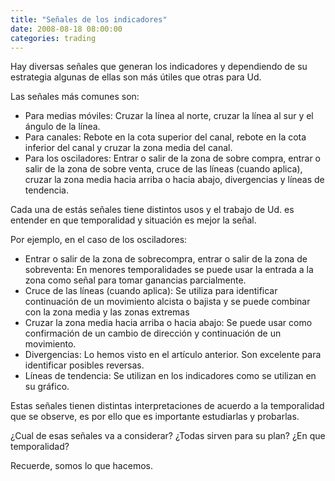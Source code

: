 ```yaml
---
title: "Señales de los indicadores"
date: 2008-08-18 08:00:00
categories: trading
---
```

Hay diversas señales que generan los indicadores y dependiendo de su estrategia algunas de ellas son más útiles que otras para Ud.

Las señales más comunes son:

- Para medias móviles: Cruzar la línea al norte, cruzar la línea al sur y el ángulo de la línea.
- Para canales: Rebote en la cota superior del canal, rebote en la cota inferior del canal y cruzar la zona media del canal.
- Para los osciladores: Entrar o salir  de la zona de sobre compra, entrar o salir de la zona de sobre venta, cruce de las líneas (cuando aplica), cruzar la zona media hacia arriba o hacia abajo, divergencias y líneas de tendencia.

Cada una de estás señales tiene distintos usos y el trabajo de Ud. es entender en que temporalidad y situación es mejor la señal.

Por ejemplo, en el caso de los osciladores:

- Entrar o salir  de la zona de sobrecompra, entrar o salir de la zona de sobreventa: En menores temporalidades se puede usar la entrada a la zona como señal para tomar ganancias parcialmente.
- Cruce de las líneas (cuando aplica): Se utiliza para identificar continuación de un movimiento alcista o bajista y se puede combinar con la zona media y las zonas extremas
- Cruzar la zona media hacia arriba o hacia abajo: Se puede usar como confirmación de un cambio de dirección y continuación de un movimiento.
- Divergencias: Lo hemos visto en el artículo anterior. Son excelente para identificar posibles reversas.
- Líneas de tendencia: Se utilizan en los indicadores como se utilizan en su gráfico.

Estas señales tienen distintas interpretaciones de acuerdo a la temporalidad que se observe, es por ello que es importante estudiarlas y probarlas.

¿Cual de esas señales va a considerar? ¿Todas sirven para su plan? ¿En que temporalidad?

Recuerde, somos lo que hacemos.